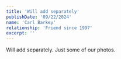 ```yaml
---
title: 'Will add separately'
publishDate: '09/22/2024'
name: 'Carl Barkey'
relationship: 'Friend since 1997'
excerpt: ''
---
```


Will add separately. Just some of our photos.
